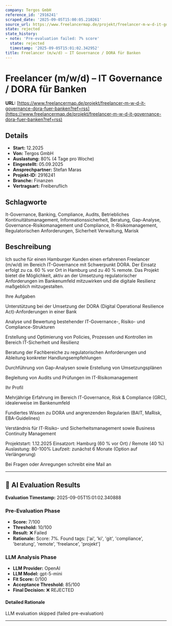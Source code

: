 ```yaml
---
company: Tergos GmbH
reference_id: '2916241'
scraped_date: '2025-09-05T15:00:05.210261'
source_url: https://www.freelancermap.de/projekt/freelancer-m-w-d-it-governance-dora-fuer-banken?ref=rss
state: rejected
state_history:
- note: 'Pre-evaluation failed: 7% score'
  state: rejected
  timestamp: '2025-09-05T15:01:02.342952'
title: Freelancer (m/w/d) – IT Governance / DORA für Banken
---
```



# Freelancer (m/w/d) – IT Governance / DORA für Banken
**URL:** [https://www.freelancermap.de/projekt/freelancer-m-w-d-it-governance-dora-fuer-banken?ref=rss](https://www.freelancermap.de/projekt/freelancer-m-w-d-it-governance-dora-fuer-banken?ref=rss)
## Details
- **Start:** 12.2025
- **Von:** Tergos GmbH
- **Auslastung:** 80% (4 Tage pro Woche)
- **Eingestellt:** 05.09.2025
- **Ansprechpartner:** Stefan Maras
- **Projekt-ID:** 2916241
- **Branche:** Finanzen
- **Vertragsart:** Freiberuflich

## Schlagworte
It-Governance, Banking, Compliance, Audits, Betriebliches Kontinuitätsmanagement, Informationssicherheit, Beratung, Gap-Analyse, Governance-Risikomanagement und Compliance, It-Risikomanagement, Regulatorischen Anforderungen, Sicherheit Verwaltung, Marisk

## Beschreibung
Ich suche für einen Hamburger Kunden einen erfahrenen Freelancer (m/w/d) im Bereich IT-Governance mit Schwerpunkt DORA. Der Einsatz erfolgt zu ca. 60 % vor Ort in Hamburg und zu 40 % remote. Das Projekt bietet die Möglichkeit, aktiv an der Umsetzung regulatorischer Anforderungen im Bankenumfeld mitzuwirken und die digitale Resilienz maßgeblich mitzugestalten.

Ihre Aufgaben

Unterstützung bei der Umsetzung der DORA (Digital Operational Resilience Act)-Anforderungen in einer Bank

Analyse und Bewertung bestehender IT-Governance-, Risiko- und Compliance-Strukturen

Erstellung und Optimierung von Policies, Prozessen und Kontrollen im Bereich IT-Sicherheit und Resilienz

Beratung der Fachbereiche zu regulatorischen Anforderungen und Ableitung konkreter Handlungsempfehlungen

Durchführung von Gap-Analysen sowie Erstellung von Umsetzungsplänen

Begleitung von Audits und Prüfungen im IT-Risikomanagement

Ihr Profil

Mehrjährige Erfahrung im Bereich IT-Governance, Risk & Compliance (GRC), idealerweise im Bankenumfeld

Fundiertes Wissen zu DORA und angrenzenden Regularien (BAIT, MaRisk, EBA-Guidelines)

Verständnis für IT-Risiko- und Sicherheitsmanagement sowie Business Continuity Management

Projektstart: 1.12.2025
Einsatzort: Hamburg (60 % vor Ort) / Remote (40 %)
Auslastung: 80-100%
Laufzeit: zunächst 6 Monate (Option auf Verlängerung)

Bei Fragen oder Anregungen schreibt eine Mail an

---

## 🤖 AI Evaluation Results

**Evaluation Timestamp:** 2025-09-05T15:01:02.340888

### Pre-Evaluation Phase
- **Score:** 7/100
- **Threshold:** 10/100
- **Result:** ❌ Failed
- **Rationale:** Score: 7%. Found tags: ['ai', 'ki', 'git', 'compliance', 'beratung', 'remote', 'freelance', 'projekt']

### LLM Analysis Phase
- **LLM Provider:** OpenAI
- **LLM Model:** gpt-5-mini
- **Fit Score:** 0/100
- **Acceptance Threshold:** 85/100
- **Final Decision:** ❌ REJECTED

#### Detailed Rationale
LLM evaluation skipped (failed pre-evaluation)

---
